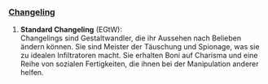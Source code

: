 
### [**Changeling**](http://dnd5e.wikidot.com/lineage:changeling)  

1. **Standard Changeling** (EGtW):  
   Changelings sind Gestaltwandler, die ihr Aussehen nach Belieben ändern können. Sie sind Meister der Täuschung und Spionage, was sie zu idealen Infiltratoren macht. Sie erhalten Boni auf Charisma und eine Reihe von sozialen Fertigkeiten, die ihnen bei der Manipulation anderer helfen.